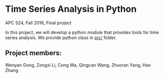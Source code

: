 # Time Series Analysis in Python

APC 524, Fall 2016, Final project

In this project, we will develop a python module that provides tools for time series analysis. We provide python class in [src/](https://github.com/APC524/tsap/tree/master/src) folder.

## Project members:

Wenyan Gong, Zongxi Li, Cong Ma, Qingcan Wang, Zhuoran Yang, Hao Zhang
